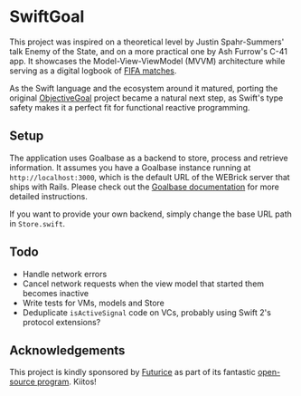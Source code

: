 # SwiftGoal

This project was inspired on a theoretical level by Justin Spahr-Summers' talk Enemy of the State, and on a more practical one by Ash Furrow's C-41 app. It showcases the Model-View-ViewModel (MVVM) architecture while serving as a digital logbook of [FIFA matches][fifa-wikipedia].

[fifa-wikipedia]: https://en.wikipedia.org/wiki/FIFA_(video_game_series)

As the Swift language and the ecosystem around it matured, porting the original [ObjectiveGoal][objective-goal] project became a natural next step, as Swift's type safety makes it a perfect fit for functional reactive programming.

[objective-goal]: https://github.com/richeterre/ObjectiveGoal

## Setup

The application uses Goalbase as a backend to store, process and retrieve information. It assumes you have a Goalbase instance running at `http://localhost:3000`, which is the default URL of the WEBrick server that ships with Rails. Please check out the [Goalbase documentation][goalbase-docs] for more detailed instructions.

[goalbase-docs]: https://github.com/richeterre/goalbase/blob/master/README.md

If you want to provide your own backend, simply change the base URL path in `Store.swift`.

## Todo

* Handle network errors
* Cancel network requests when the view model that started them becomes inactive
* Write tests for VMs, models and Store
* Deduplicate `isActiveSignal` code on VCs, probably using Swift 2's protocol extensions?

## Acknowledgements

This project is kindly sponsored by [Futurice][futurice] as part of its fantastic [open-source program][spice-program]. Kiitos!

[futurice]: http://futurice.com/
[spice-program]: http://www.spiceprogram.org/
